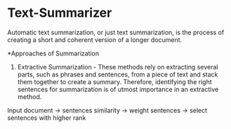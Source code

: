 # Text-Summarizer
Automatic text summarization, or just text summarization, is the process of creating a short and coherent version of a longer document.

*Approaches of Summarization

1. Extractive Summarization - These methods rely on extracting several parts, such as phrases and sentences, from a piece of text and stack them together to create a summary. Therefore, identifying the right sentences for summarization is of utmost importance in an extractive method.

Input document → sentences similarity → weight sentences → select sentences with higher rank




